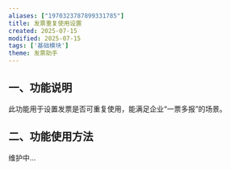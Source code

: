```yaml
---
aliases: ["1970323787899331785"]
title: 发票重复使用设置
created: 2025-07-15
modified: 2025-07-15
tags: ['基础模块']
theme: 发票助手
---
```


## 一、功能说明

此功能用于设置发票是否可重复使用，能满足企业“一票多报”的场景。

## 二、功能使用方法

维护中...